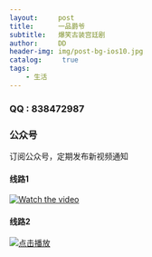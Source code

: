 ```yaml
---
layout:     post
title:      一品爵爷
subtitle:   爆笑古装宫廷剧
author:     DD
header-img: img/post-bg-ios10.jpg
catalog: 	 true
tags:
    - 生活
---
```



### QQ : 838472987
### 公众号
 订阅公众号，定期发布新视频通知
 
#### 线路1
[![Watch the video](https://yabaowang.github.io/img/bofang.jpg)](http://28xx.top/index.php/vod/play/id/20982/sid/1/nid/1.html)
#### 线路2
[![点击播放](https://raw.githubusercontent.com/yabaowang/yabaowang.github.io/master/img/bofang.jpg)](http://28xx.top/index.php/vod/play/id/20982/sid/1/nid/1.html)
